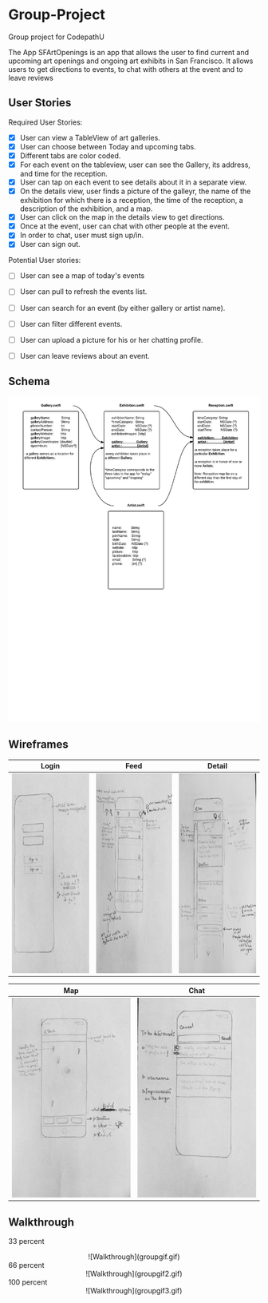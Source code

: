 # Group-Project
Group project for CodepathU

The App
SFArtOpenings is an app that allows the user to find current and upcoming art openings and ongoing art exhibits in San Francisco. It allows users to get directions to events,  to chat with others at the event and to leave reviews


## User Stories
Required User Stories:
- [x] User can view a TableView of art galleries.
- [x] User can choose between Today and upcoming tabs.
- [x] Different tabs are color coded.
- [x] For each event on the tableview, user can see the Gallery, its address, and time for the reception.
- [x] User can tap on each event to see details about it in a separate view.
- [x] On the details view, user finds a picture of the galleyr, the name of the exhibition for which there is a reception, the time of the reception, a description of the exhibition, and a map. 
- [x] User can click on the map in the details view to get directions. 
- [x] Once at the event, user can chat with other people at the event.
- [x] In order to chat, user must sign up/in.
- [x] User can sign out.

Potential User stories:
- [ ] User can see a map of today's events
- [ ] User can pull to refresh the events list.
- [ ] User can search for an event (by either gallery or artist name).
- [ ] User can filter different events.
- [ ] User can upload a picture for his or her chatting profile.
- [ ] User can leave reviews about an event.



## Schema
![schema](SFArtOpeningsSchema2.jpeg)

## Wireframes

| Login  | Feed | Detail |
| --- | --- | --- |
| <img height="400" alt="login" src="./wireframes/login.jpg" > | <img height="400" alt="feed" src="./wireframes/feed.jpg" > | <img height="400" alt="detail" src="./wireframes/detail.jpg" > |

| Map | Chat |
| --- | --- |
| <img height="400" alt="map" src="./wireframes/map.jpg" > | <img height="400" alt="chat" src="./wireframes/chat.jpg" > | 

## Walkthrough
33 percent
<center>![Walkthrough](groupgif.gif)</center>
66 percent
<center>![Walkthrough](groupgif2.gif)</center>
100 percent
<center>![Walkthrough](groupgif3.gif)</center>

